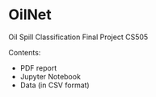 # OilNet
Oil Spill Classification Final Project CS505

Contents:
<ul>
  <li>PDF report</li>
  <li>Jupyter Notebook</li>
  <li>Data (in CSV format)</li>
</ul>
